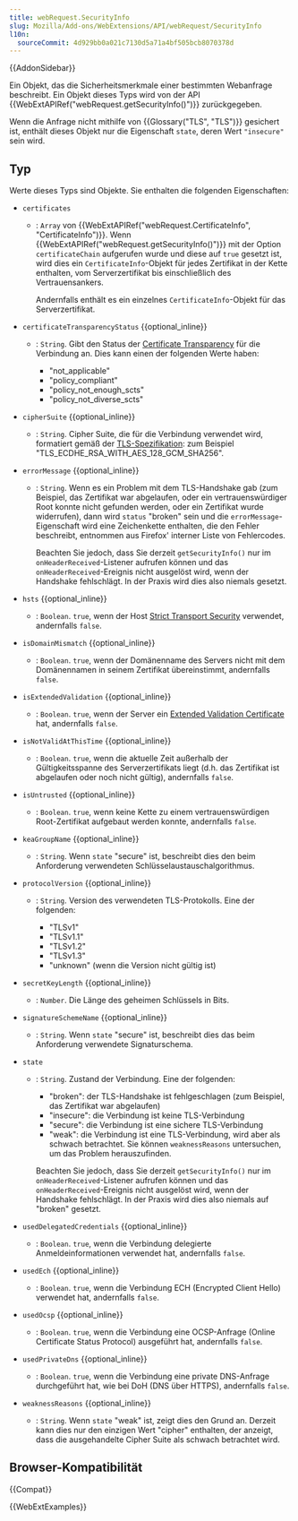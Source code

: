 ```yaml
---
title: webRequest.SecurityInfo
slug: Mozilla/Add-ons/WebExtensions/API/webRequest/SecurityInfo
l10n:
  sourceCommit: 4d929bb0a021c7130d5a71a4bf505bcb8070378d
---
```


{{AddonSidebar}}

Ein Objekt, das die Sicherheitsmerkmale einer bestimmten Webanfrage beschreibt. Ein Objekt dieses Typs wird von der API {{WebExtAPIRef("webRequest.getSecurityInfo()")}} zurückgegeben.

Wenn die Anfrage nicht mithilfe von {{Glossary("TLS", "TLS")}} gesichert ist, enthält dieses Objekt nur die Eigenschaft `state`, deren Wert `"insecure"` sein wird.

## Typ

Werte dieses Typs sind Objekte. Sie enthalten die folgenden Eigenschaften:

- `certificates`

  - : `Array` von {{WebExtAPIRef("webRequest.CertificateInfo", "CertificateInfo")}}. Wenn {{WebExtAPIRef("webRequest.getSecurityInfo()")}} mit der Option `certificateChain` aufgerufen wurde und diese auf `true` gesetzt ist, wird dies ein `CertificateInfo`-Objekt für jedes Zertifikat in der Kette enthalten, vom Serverzertifikat bis einschließlich des Vertrauensankers.

    Andernfalls enthält es ein einzelnes `CertificateInfo`-Objekt für das Serverzertifikat.

- `certificateTransparencyStatus` {{optional_inline}}

  - : `String`. Gibt den Status der [Certificate Transparency](https://certificate.transparency.dev/) für die Verbindung an. Dies kann einen der folgenden Werte haben:

    - "not_applicable"
    - "policy_compliant"
    - "policy_not_enough_scts"
    - "policy_not_diverse_scts"

- `cipherSuite` {{optional_inline}}
  - : `String`. Cipher Suite, die für die Verbindung verwendet wird, formatiert gemäß der [TLS-Spezifikation](https://datatracker.ietf.org/doc/html/rfc5246#appendix-A.5): zum Beispiel "TLS_ECDHE_RSA_WITH_AES_128_GCM_SHA256".
- `errorMessage` {{optional_inline}}

  - : `String`. Wenn es ein Problem mit dem TLS-Handshake gab (zum Beispiel, das Zertifikat war abgelaufen, oder ein vertrauenswürdiger Root konnte nicht gefunden werden, oder ein Zertifikat wurde widerrufen), dann wird `status` "broken" sein und die `errorMessage`-Eigenschaft wird eine Zeichenkette enthalten, die den Fehler beschreibt, entnommen aus Firefox' interner Liste von Fehlercodes.

    Beachten Sie jedoch, dass Sie derzeit `getSecurityInfo()` nur im `onHeaderReceived`-Listener aufrufen können und das `onHeaderReceived`-Ereignis nicht ausgelöst wird, wenn der Handshake fehlschlägt. In der Praxis wird dies also niemals gesetzt.

- `hsts` {{optional_inline}}
  - : `Boolean`. `true`, wenn der Host [Strict Transport Security](/de/docs/Web/HTTP/Reference/Headers/Strict-Transport-Security) verwendet, andernfalls `false`.
- `isDomainMismatch` {{optional_inline}}
  - : `Boolean`. `true`, wenn der Domänenname des Servers nicht mit dem Domänennamen in seinem Zertifikat übereinstimmt, andernfalls `false`.
- `isExtendedValidation` {{optional_inline}}
  - : `Boolean`. `true`, wenn der Server ein [Extended Validation Certificate](https://en.wikipedia.org/wiki/Extended_Validation_Certificate) hat, andernfalls `false`.
- `isNotValidAtThisTime` {{optional_inline}}
  - : `Boolean`. `true`, wenn die aktuelle Zeit außerhalb der Gültigkeitsspanne des Serverzertifikats liegt (d.h. das Zertifikat ist abgelaufen oder noch nicht gültig), andernfalls `false`.
- `isUntrusted` {{optional_inline}}
  - : `Boolean`. `true`, wenn keine Kette zu einem vertrauenswürdigen Root-Zertifikat aufgebaut werden konnte, andernfalls `false`.
- `keaGroupName` {{optional_inline}}
  - : `String`. Wenn `state` "secure" ist, beschreibt dies den beim Anforderung verwendeten Schlüsselaustauschalgorithmus.
- `protocolVersion` {{optional_inline}}

  - : `String`. Version des verwendeten TLS-Protokolls. Eine der folgenden:

    - "TLSv1"
    - "TLSv1.1"
    - "TLSv1.2"
    - "TLSv1.3"
    - "unknown" (wenn die Version nicht gültig ist)

- `secretKeyLength` {{optional_inline}}

  - : `Number`. Die Länge des geheimen Schlüssels in Bits.

- `signatureSchemeName` {{optional_inline}}
  - : `String`. Wenn `state` "secure" ist, beschreibt dies das beim Anforderung verwendete Signaturschema.
- `state`

  - : `String`. Zustand der Verbindung. Eine der folgenden:

    - "broken": der TLS-Handshake ist fehlgeschlagen (zum Beispiel, das Zertifikat war abgelaufen)
    - "insecure": die Verbindung ist keine TLS-Verbindung
    - "secure": die Verbindung ist eine sichere TLS-Verbindung
    - "weak": die Verbindung ist eine TLS-Verbindung, wird aber als schwach betrachtet. Sie können `weaknessReasons` untersuchen, um das Problem herauszufinden.

    Beachten Sie jedoch, dass Sie derzeit `getSecurityInfo()` nur im `onHeaderReceived`-Listener aufrufen können und das `onHeaderReceived`-Ereignis nicht ausgelöst wird, wenn der Handshake fehlschlägt. In der Praxis wird dies also niemals auf "broken" gesetzt.

- `usedDelegatedCredentials` {{optional_inline}}

  - : `Boolean`. `true`, wenn die Verbindung delegierte Anmeldeinformationen verwendet hat, andernfalls `false`.

- `usedEch` {{optional_inline}}

  - : `Boolean`. `true`, wenn die Verbindung ECH (Encrypted Client Hello) verwendet hat, andernfalls `false`.

- `usedOcsp` {{optional_inline}}

  - : `Boolean`. `true`, wenn die Verbindung eine OCSP-Anfrage (Online Certificate Status Protocol) ausgeführt hat, andernfalls `false`.

- `usedPrivateDns` {{optional_inline}}

  - : `Boolean`. `true`, wenn die Verbindung eine private DNS-Anfrage durchgeführt hat, wie bei DoH (DNS über HTTPS), andernfalls `false`.

- `weaknessReasons` {{optional_inline}}
  - : `String`. Wenn `state` "weak" ist, zeigt dies den Grund an. Derzeit kann dies nur den einzigen Wert "cipher" enthalten, der anzeigt, dass die ausgehandelte Cipher Suite als schwach betrachtet wird.

## Browser-Kompatibilität

{{Compat}}

{{WebExtExamples}}
